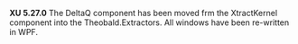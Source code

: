 **XU 5.27.0**
The DeltaQ component has been moved frm the XtractKernel component into the Theobald.Extractors.
All windows have been re-written in WPF.
